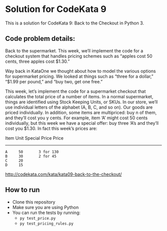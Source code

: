 # Solution for CodeKata 9

This is a solution for CodeKata 9: Back to the Checkout in Python 3.

## Code problem details:

Back to the supermarket. This week, we’ll implement the code for a checkout system that handles pricing schemes such as “apples cost 50 cents, three apples cost $1.30.”

Way back in KataOne we thought about how to model the various options for supermarket pricing. We looked at things such as “three for a dollar,” “$1.99 per pound,” and “buy two, get one free.”

This week, let’s implement the code for a supermarket checkout that calculates the total price of a number of items. In a normal supermarket, things are identified using Stock Keeping Units, or SKUs. In our store, we’ll use individual letters of the alphabet (A, B, C, and so on). Our goods are priced individually. In addition, some items are multipriced: buy n of them, and they’ll cost you y cents. For example, item ‘A’ might cost 50 cents individually, but this week we have a special offer: buy three ‘A’s and they’ll cost you $1.30. In fact this week’s prices are:

Item Unit Special
Price Price

---

    A     50       3 for 130
    B     30       2 for 45
    C     20
    D     15

http://codekata.com/kata/kata09-back-to-the-checkout/

## How to run

- Clone this repository
- Make sure you are using Python
- You can run the tests by running:
  - `py test_price.py`
  - `py test_pricing_rules.py`

